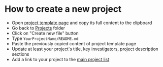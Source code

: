 # How to create a new project

- Open [project template page](https://raw.githubusercontent.com/NA-MIC/ProjectWeek/master/PW27_2018_Boston/Projects/Template/README.md) and copy its full content to the clipboard
- Go back to [Projects](./) folder
- Click on "Create new file" button
- Type `YourProjectName/README.md`
- Paste the previously copied content of project template page
- Update at least your project's title, key investigators, project description sections
- Add a link to your project to the [main project list](../../README.md#ProjectsList)
